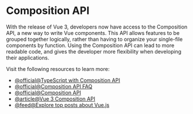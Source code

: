 # Composition API

With the release of Vue 3, developers now have access to the Composition API, a new way to write Vue components. This API allows features to be grouped together logically, rather than having to organize your single-file components by function. Using the Composition API can lead to more readable code, and gives the developer more flexibility when developing their applications.

Visit the following resources to learn more:

- [@official@TypeScript with Composition API](https://vuejs.org/guide/typescript/composition-api.html)
- [@official@Composition API FAQ](https://vuejs.org/guide/extras/composition-api-faq.html)
- [@official@Composition API](https://vuejs.org/api/#composition-api)
- [@article@Vue 3 Composition API](https://www.thisdot.co/blog/vue-3-composition-api-ref-and-reactive)
- [@feed@Explore top posts about Vue.js](https://app.daily.dev/tags/vuejs?ref=roadmapsh)
